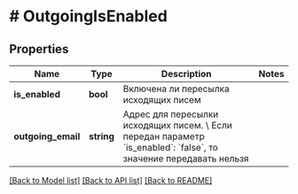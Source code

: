 # # OutgoingIsEnabled

## Properties

Name | Type | Description | Notes
------------ | ------------- | ------------- | -------------
**is_enabled** | **bool** | Включена ли пересылка исходящих писем |
**outgoing_email** | **string** | Адрес для пересылки исходящих писем. \\  Если передан параметр &#x60;is_enabled&#x60;: &#x60;false&#x60;, то значение передавать нельзя |

[[Back to Model list]](../../README.md#models) [[Back to API list]](../../README.md#endpoints) [[Back to README]](../../README.md)
